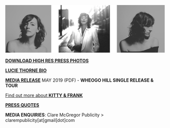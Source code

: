 [![](data/image/media/LT-3-PHOTO.png)](https://www.dropbox.com/sh/aje3cry6elw37dw/AABqXSSVJ3vsxVBCFcMZAh4Pa?dl=0)

[**DOWNLOAD HIGH RES PRESS PHOTOS**](https://www.dropbox.com/sh/aje3cry6elw37dw/AABqXSSVJ3vsxVBCFcMZAh4Pa?dl=0) 

[**LUCIE THORNE BIO**](?p=about/bio)

[**MEDIA RELEASE**](data/pr/WheogoHill_MediaRelease_May2019.pdf) MAY 2019 (PDF) - **WHEOGO HILL SINGLE RELEASE & TOUR**

[Find out more about **KITTY & FRANK**](?p=albums/kitty-and-frank) 

[**PRESS QUOTES**](?p=press)

**MEDIA ENQUIRIES**: Clare McGregor Publicity > clarempublicity[at]gmail[dot]com

